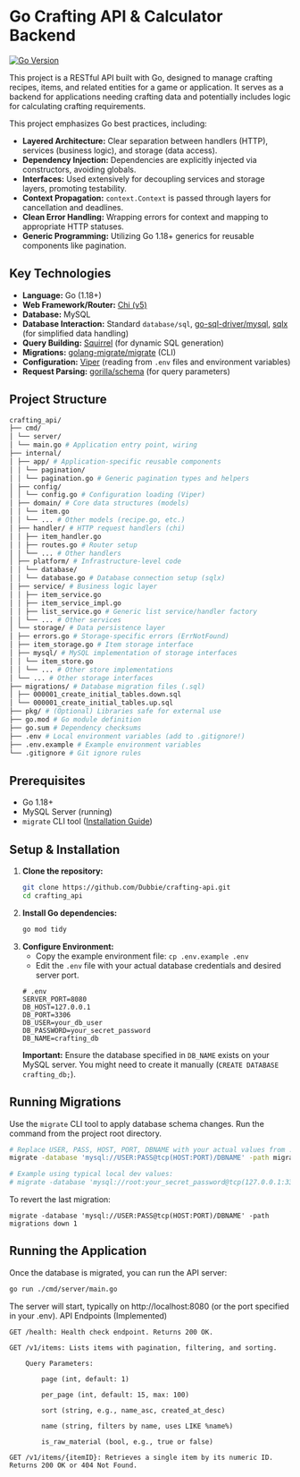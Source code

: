 # Go Crafting API & Calculator Backend

[![Go Version](https://img.shields.io/github/go-mod/go-version/dubbie/crafting-api.svg)](https://golang.org/dl/)

<!-- Add other badges later: build status, code coverage, license -->

This project is a RESTful API built with Go, designed to manage crafting recipes, items, and related entities for a game or application. It serves as a backend for applications needing crafting data and potentially includes logic for calculating crafting requirements.

This project emphasizes Go best practices, including:

- **Layered Architecture:** Clear separation between handlers (HTTP), services (business logic), and storage (data access).
- **Dependency Injection:** Dependencies are explicitly injected via constructors, avoiding globals.
- **Interfaces:** Used extensively for decoupling services and storage layers, promoting testability.
- **Context Propagation:** `context.Context` is passed through layers for cancellation and deadlines.
- **Clean Error Handling:** Wrapping errors for context and mapping to appropriate HTTP statuses.
- **Generic Programming:** Utilizing Go 1.18+ generics for reusable components like pagination.

## Key Technologies

- **Language:** Go (1.18+)
- **Web Framework/Router:** [Chi (v5)](https://github.com/go-chi/chi)
- **Database:** MySQL
- **Database Interaction:** Standard `database/sql`, [go-sql-driver/mysql](https://github.com/go-sql-driver/mysql), [sqlx](https://github.com/jmoiron/sqlx) (for simplified data handling)
- **Query Building:** [Squirrel](https://github.com/Masterminds/squirrel) (for dynamic SQL generation)
- **Migrations:** [golang-migrate/migrate](https://github.com/golang-migrate/migrate) (CLI)
- **Configuration:** [Viper](https://github.com/spf13/viper) (reading from `.env` files and environment variables)
- **Request Parsing:** [gorilla/schema](https://github.com/gorilla/schema) (for query parameters)

## Project Structure

```bash
crafting_api/
├── cmd/
│ └── server/
│ └── main.go # Application entry point, wiring
├── internal/
│ ├── app/ # Application-specific reusable components
│ │ └── pagination/
│ │ └── pagination.go # Generic pagination types and helpers
│ ├── config/
│ │ └── config.go # Configuration loading (Viper)
│ ├── domain/ # Core data structures (models)
│ │ └── item.go
│ │ └── ... # Other models (recipe.go, etc.)
│ ├── handler/ # HTTP request handlers (chi)
│ │ ├── item_handler.go
│ │ ├── routes.go # Router setup
│ │ └── ... # Other handlers
│ ├── platform/ # Infrastructure-level code
│ │ └── database/
│ │ └── database.go # Database connection setup (sqlx)
│ ├── service/ # Business logic layer
│ │ ├── item_service.go
│ │ ├── item_service_impl.go
│ │ ├── list_service.go # Generic list service/handler factory
│ │ └── ... # Other services
│ └── storage/ # Data persistence layer
│ ├── errors.go # Storage-specific errors (ErrNotFound)
│ ├── item_storage.go # Item storage interface
│ ├── mysql/ # MySQL implementation of storage interfaces
│ │ └── item_store.go
│ │ └── ... # Other store implementations
│ └── ... # Other storage interfaces
├── migrations/ # Database migration files (.sql)
│ ├── 000001_create_initial_tables.down.sql
│ └── 000001_create_initial_tables.up.sql
├── pkg/ # (Optional) Libraries safe for external use
├── go.mod # Go module definition
├── go.sum # Dependency checksums
├── .env # Local environment variables (add to .gitignore!)
├── .env.example # Example environment variables
└── .gitignore # Git ignore rules
```

## Prerequisites

- Go 1.18+
- MySQL Server (running)
- `migrate` CLI tool ([Installation Guide](https://github.com/golang-migrate/migrate/tree/master/cmd/migrate))

## Setup & Installation

1.  **Clone the repository:**
    ```bash
    git clone https://github.com/Dubbie/crafting-api.git
    cd crafting_api
    ```
2.  **Install Go dependencies:**
    ```bash
    go mod tidy
    ```
3.  **Configure Environment:**
    - Copy the example environment file: `cp .env.example .env`
    - Edit the `.env` file with your actual database credentials and desired server port.
    ```dotenv
    # .env
    SERVER_PORT=8080
    DB_HOST=127.0.0.1
    DB_PORT=3306
    DB_USER=your_db_user
    DB_PASSWORD=your_secret_password
    DB_NAME=crafting_db
    ```
    **Important:** Ensure the database specified in `DB_NAME` exists on your MySQL server. You might need to create it manually (`CREATE DATABASE crafting_db;`).

## Running Migrations

Use the `migrate` CLI tool to apply database schema changes. Run the command from the project root directory.

```bash
# Replace USER, PASS, HOST, PORT, DBNAME with your actual values from .env
migrate -database 'mysql://USER:PASS@tcp(HOST:PORT)/DBNAME' -path migrations up

# Example using typical local dev values:
# migrate -database 'mysql://root:your_secret_password@tcp(127.0.0.1:3306)/crafting_db' -path migrations up
```

To revert the last migration:

```
migrate -database 'mysql://USER:PASS@tcp(HOST:PORT)/DBNAME' -path migrations down 1
```

## Running the Application

Once the database is migrated, you can run the API server:

```bash
go run ./cmd/server/main.go
```

The server will start, typically on http://localhost:8080 (or the port specified in your .env).
API Endpoints (Implemented)

    GET /health: Health check endpoint. Returns 200 OK.

    GET /v1/items: Lists items with pagination, filtering, and sorting.

        Query Parameters:

            page (int, default: 1)

            per_page (int, default: 15, max: 100)

            sort (string, e.g., name_asc, created_at_desc)

            name (string, filters by name, uses LIKE %name%)

            is_raw_material (bool, e.g., true or false)

    GET /v1/items/{itemID}: Retrieves a single item by its numeric ID. Returns 200 OK or 404 Not Found.
